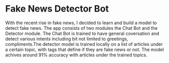 # Fake News Detector Bot

With the recent rise in fake news, I decided to learn and build a model to detect fake news. The app consists of two modules the Chat Bot and the Detector module. The Chat Bot is trained to have general coversation and detect various intents including bit not limited to greetings, compliments.The detector model is trained locally on a list of articles under a certain topic, with tags that define if they are fake news or not. The model achives around 91% accuracy with articles under the trained topics.
